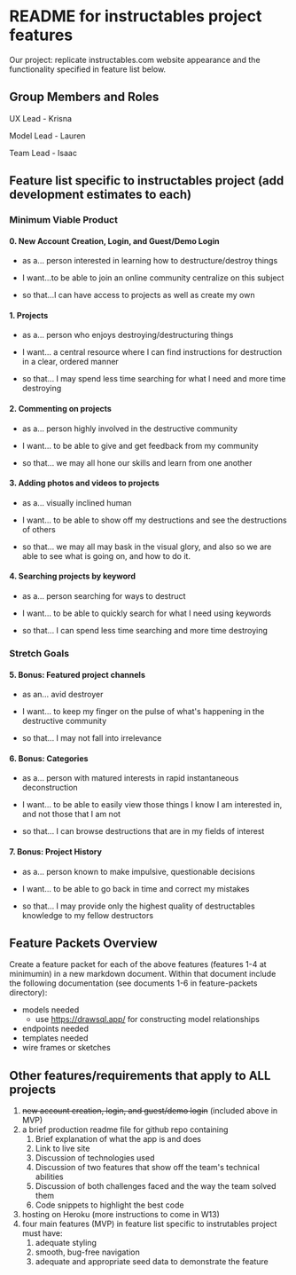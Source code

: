 # README for instructables project features

Our project: replicate instructables.com website appearance and the functionality specified in feature list below.

## Group Members and Roles

UX Lead - Krisna

Model Lead - Lauren

Team Lead - Isaac

## Feature list specific to instructables project (**add development estimates to each**)

### Minimum Viable Product

#### 0. New Account Creation, Login, and Guest/Demo Login

* as a... person interested in learning how to destructure/destroy things

* I want...to be able to join an online community centralize on this subject

* so that...I can have access to projects as well as create my own

#### 1. Projects

* as a... person who enjoys destroying/destructuring things

* I want... a central resource where I can find instructions for destruction in a clear, ordered manner

* so that... I may spend less time searching for what I need and more time destroying

#### 2. Commenting on projects

* as a... person highly involved in the destructive community

* I want... to be able to give and get feedback from my community

* so that... we may all hone our skills and learn from one another

#### 3. Adding photos and videos to projects

* as a... visually inclined human

* I want... to be able to show off my destructions and see the destructions of others

* so that... we may all may bask in the visual glory, and also so we are able to see what is going on, and how to do it.

#### 4. Searching projects by keyword

* as a... person searching for ways to destruct

* I want... to be able to quickly search for what I need using keywords

* so that... I can spend less time searching and more time destroying

### Stretch Goals

#### 5. Bonus: Featured project channels

* as an... avid destroyer

* I want... to keep my finger on the pulse of what's happening in the destructive community

* so that... I may not fall into irrelevance

#### 6. Bonus: Categories

* as a... person with matured interests in rapid instantaneous deconstruction

* I want... to be able to easily view those things I know I am interested in, and not those that I am not

* so that... I can browse destructions that are in my fields of interest

#### 7. Bonus: Project History

* as a... person known to make impulsive, questionable decisions

* I want... to be able to go back in time and correct my mistakes

* so that... I may provide only the highest quality of destructables knowledge to my fellow destructors

## Feature Packets Overview

Create a feature packet for each of the above features (features 1-4 at minimumin) in a new markdown document. Within that document include the following documentation (see documents 1-6 in feature-packets directory):

* models needed
  * use <https://drawsql.app/> for constructing model relationships
* endpoints needed
* templates needed
* wire frames or sketches


## Other features/requirements that apply to ALL projects

1. ~~new account creation, login, and guest/demo login~~ (included above in MVP)
2. a brief production readme file for github repo containing
   1. Brief explanation of what the app is and does
   2. Link to live site
   3. Discussion of technologies used
   4. Discussion of two features that show off the team's technical abilities
   5. Discussion of both challenges faced and the way the team solved them
   6. Code snippets to highlight the best code
3. hosting on Heroku (more instructions to come in W13)
4. four main features (MVP) in feature list specific to instrutables project must have:
   1. adequate styling
   2. smooth, bug-free navigation
   3. adequate and appropriate seed data to demonstrate the feature
